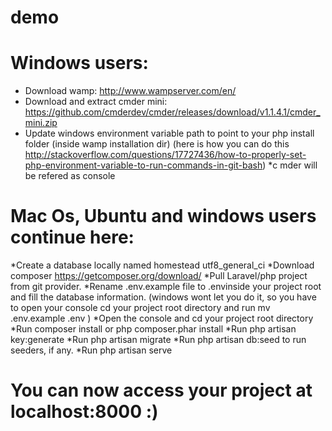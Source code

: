 # demo
# Windows users:

* Download wamp: http://www.wampserver.com/en/
* Download and extract cmder mini: https://github.com/cmderdev/cmder/releases/download/v1.1.4.1/cmder_mini.zip
* Update windows environment variable path to point to your php install folder (inside wamp installation dir) (here is how you can do this http://stackoverflow.com/questions/17727436/how-to-properly-set-php-environment-variable-to-run-commands-in-git-bash)
*c mder will be refered as console


# Mac Os, Ubuntu and windows users continue here:


*Create a database locally named homestead utf8_general_ci
*Download composer https://getcomposer.org/download/
*Pull Laravel/php project from git provider.
*Rename .env.example file to .envinside your project root and fill the database information. (windows wont let you do it, so you have to open your console cd your project root directory and run mv .env.example .env )
*Open the console and cd your project root directory
*Run composer install or php composer.phar install
*Run php artisan key:generate
*Run php artisan migrate
*Run php artisan db:seed to run seeders, if any.
*Run php artisan serve

# You can now access your project at localhost:8000 :)

